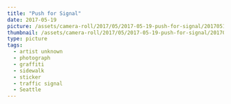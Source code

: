 ```yaml
---
title: "Push for Signal"
date: 2017-05-19
picture: /assets/camera-roll/2017/05/2017-05-19-push-for-signal/20170519_020919772_iOS.jpg
thumbnail: /assets/camera-roll/2017/05/2017-05-19-push-for-signal/20170519_020919772_iOS-thumbnail.jpg
type: picture
tags:
  - artist unknown
  - photograph
  - graffiti
  - sidewalk
  - sticker
  - traffic signal
  - Seattle
---
```

